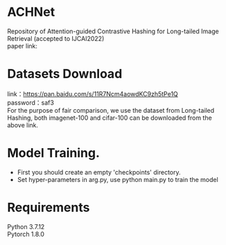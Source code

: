 # ACHNet
Repository of Attention-guided Contrastive Hashing for Long-tailed Image Retrieval (accepted to IJCAI2022)  
paper link: 

# Datasets Download
link：https://pan.baidu.com/s/11R7Ncm4aowdKC9zh5tPe1Q \
password：saf3 \
For the purpose of fair comparison, we use the dataset from Long-tailed Hashing, both imagenet-100 and cifar-100 can be downloaded from the above link.

# Model Training.
- First you should create an empty 'checkpoints' directory.
- Set hyper-parameters in arg.py, use python main.py to train the model

# Requirements
Python 3.7.12  
Pytorch 1.8.0
